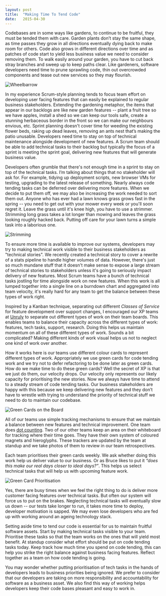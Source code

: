 ```yaml
---
layout: post
title:  "Making Time To Tend Code"
date:   2015-04-30 
---
```


Codebases are in some ways like gardens, to continue to be fruitful, they must be tended them with care. Garden plants don’t stay the same shape, as time passes they grow in all directions eventually dying back to make room for others. Code also grows in different directions over time and as patches of code start to yield less business value we need to consider removing them. To walk easily around your garden, you have to cut back stray branches and sweep up to keep paths clear. Like gardeners, software developers need time to prune sprawling code, thin out overcrowded components and tease out new services so they may flourish. 

![Wheelbarrow](http://rachelcdavies.github.io/images/Wheelbarrow.jpg)

In my experience Scrum-style planning tends to focus team effort on developing user facing features that can easily be explained to regular business stakeholders. Extending the gardening metaphor, the items that appear in our backlogs are like new garden features -- plant a fruit tree so we have apples, install a shed so we can keep our tools safe, create a stunning herbaceous border in the front so we can make our neighbours envious, etc. Sprint planning doesn't cover time for weeding the existing flower beds, raking up dead leaves, removing an ants nest that’s making the patio unusable. Developers need time to stay on top of technical maintenance alongside development of new features. A Scrum team should be able to add technical tasks to their backlog but typically the focus of a sprint is meeting the sprint goal, delivering new features that will generate business value. 

Developers often grumble that there's not enough time in a sprint to stay on top of the technical tasks. I’m talking about things that no stakeholder will ask for. For example, tidying up deployment scripts, new browser VMs for testing, upgrading to the latest release of something. Nearly always code tending tasks can be deferred over delivering more features. When we decide to put them off, we may also be increasing the work needed to sort them out. Anyone who has ever had a lawn knows grass grows fast in the spring -- you need to get out with your mower every week or you'll soon regret it. Leave the grass until it's knee high, you have to use a strimmer. Strimming long grass takes a lot longer than mowing and leaves the grass looking roughly hacked back. Putting off care for your lawn turns a simple task into a laborious one. 

![Strimming](http://rachelcdavies.github.io/images/strimming.jpg)

To ensure more time is available to improve our systems, developers may try to making technical work visible to their business stakeholders as "technical stories". We recently created a technical story to cover a rewrite of a stats pipeline to handle higher volumes of data. However, there's just so much mundane stuff that it doesn't make sense to expose a large stream of technical stories to stakeholders unless it's going to seriously impact delivery of new features. Most Scrum teams have a bunch of technical tasks jostling for time alongside work on new features. When this work is all lumped together into a single line on a burndown chart and aggregated into team velocity, it's really hard for any team to get the balance between these types of work right.

Inspired by a Kanban technique, separating out different *Classes of Service* for feature development over support changes, I encouraged our XP teams at [Unruly](http://tech.unruly.co) to separate out different types of work on their team boards. This enables  teams to balance their capacity across the different types of work: features, tech tasks, support, research. Doing this helps us maintain momentum on all of these different types of work. Sounds a bit complicated? Making different kinds of work visual helps us not to neglect one kind of work over another.

How it works here is our teams use different colour cards to represent different types of work. Appropriately we use green cards for code tending work and we try not to defer refactoring to be done later as green cards. How do we make time to do these green cards? Well the secret of XP is that we just do them, our velocity drops. Our velocity only represents our likely capacity for prioritising the new stories. Now we always have time to attend to a steady stream of code tending tasks. Our business stakeholders are happy with this because we keep delivering new features and they don’t have to wrestle with trying to understand the priority of technical stuff we need to do to maintain our codebase.

![Green Cards on the Board](http://rachelcdavies.github.io/images/OldTabascoBoard.jpg)

All of our teams use simple tracking mechanisms to ensure that we maintain a balance between new features and technical improvement. One team does [dot counting](http://rachelcdavies.github.io/2014/03/03/dot-counting.html). Two of our other teams keep an area on their whiteboard for tracking where their time goes. They have their own system of coloured magnets and hieroglyphs. These trackers are updated by the team at standup and we take photos of them to review in our team retrospectives.

Each team prioritises their green cards weekly. We ask whether doing this work help us deliver value to our business. Or as Bruce likes to put it *“does this make our real days closer to ideal days?”*. This helps us select technical tasks that will help us with upcoming feature work.

![Green Card Prioritisation](http://rachelcdavies.github.io/images/GreenCardPrioritisation.jpg)

Yes, there are busy times when we feel the right thing to do is deliver more customer facing features over technical tasks. But often our system will force us to put on the brakes. Neglecting technical tasks will eventually slow us down -- our tests take longer to run, it takes more time to deploy, developer motivation is sapped. We may even lose developers who are fed up with working around an ageing technology stack.

Setting aside time to tend our code is essential for us to maintain fruitful software assets. Start by making technical tasks visible to your team. Prioritise these tasks so that the team works on the ones that will yield most benefit. At standup consider what effort should be put on code tending tasks today. Keep track how much time you spend on code tending, this can help you strike the right balance against business facing features. Reflect together as a team on how code tending is going.

You may wonder whether putting prioritisation of tech tasks in the hands of developers leads to business priorities being ignored. We prefer to consider that our developers are taking on more responsibility and accountability for software as a business asset. We also find this way of working helps developers keep their code bases pleasant and easy to work in.